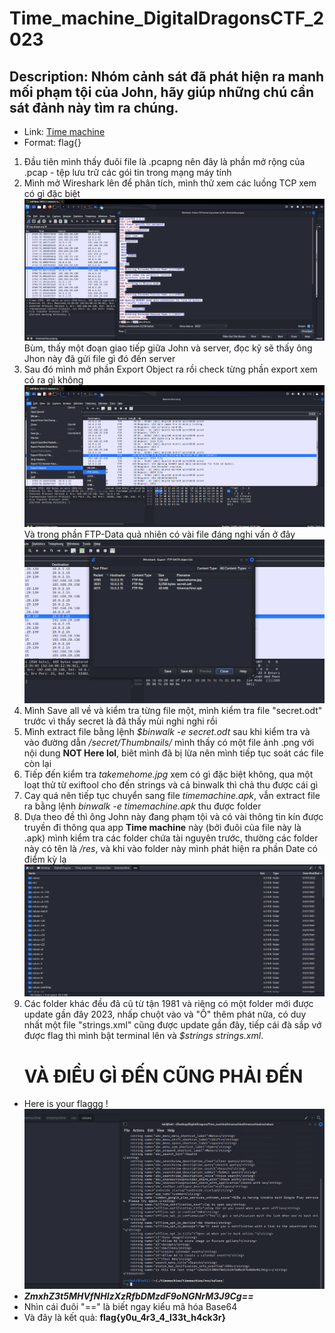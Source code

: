 # Time_machine_DigitalDragonsCTF_2023
## Description: Nhóm cảnh sát đã phát hiện ra manh mối phạm tội của John, hãy giúp những chú cần sát đảnh này tìm ra chúng.
- Link: [Time machine](https://drive.google.com/file/d/1rSRcWnyefr6dVf29kP0fctoV27Kw5Vit/view?usp=sharing)
- Format: flag{}

1. Đầu tiên mình thấy đuôi file là .pcapng nên đây là phần mở rộng của .pcap - tệp lưu trữ các gói tin trong mạng máy tính
2. Mình mở Wireshark lên để phân tích, mình thử xem các luồng TCP xem có gì đặc biệt ![](https://github.com/BuiDuyet/Time_machine_DigitalDragonsCTF_2023/blob/main/1.png?raw=true)
Bùm, thấy một đoạn giao tiếp giữa John và server, đọc kỹ sẽ thấy ông Jhon này đã gửi file gì đó đến server
3. Sau đó mình mở phần Export Object ra rồi check từng phần export xem có ra gì không ![](https://github.com/BuiDuyet/Time_machine_DigitalDragonsCTF_2023/blob/main/2.png?raw=true)
Và trong phần FTP-Data quả nhiên có vài file đáng nghi vấn ở đây ![](https://github.com/BuiDuyet/Time_machine_DigitalDragonsCTF_2023/blob/main/3.png?raw=true)
4. Mình Save all về và kiểm tra từng file một, mình kiểm tra file "secret.odt" trước vì thấy secret là đã thấy mùi nghi nghi rồi
5. Mình extract file bằng lệnh *$binwalk -e secret.odt* sau khi kiểm tra và vào đường dẫn */secret/Thumbnails/* mình thấy có một file ảnh .png với nội dung **NOT Here lol**, biêt mình đã bị lừa nên mình tiếp tục soát các file còn lại
6. Tiếp đến kiểm tra *takemehome.jpg* xem có gì đặc biệt không, qua một loạt thử từ exiftool cho đến strings và cả binwalk thì chả thu được cái gì
7. Cay quá nên tiếp tục chuyển sang file *timemachine.apk*, vẫn extract file ra bằng lệnh *binwalk -e timemachine.apk* thu được folder
8. Dựa theo đề thì ông John này đang phạm tội và có vài thông tin kín được truyền đi thông qua app **Time machine** này (bởi đuôi của file này là .apk) mình kiểm tra các folder chứa tài nguyên trước, thường các folder này có tên là */res*, và khi vào folder này mình phát hiện ra phần Date có điểm kỳ lạ ![](https://github.com/BuiDuyet/Time_machine_DigitalDragonsCTF_2023/blob/main/4.png?raw=true)
9. Các folder khác đều đã cũ từ tận 1981 và riêng có một folder mới được update gần đây 2023, nhấp chuột vào và "Ồ" thêm phát nữa, có duy nhất một file "strings.xml" cũng được update gần đây, tiếp cái đà sắp vớ được flag thì mình bật terminal lên và *$strings strings.xml*.
   # VÀ ĐIỀU GÌ ĐẾN CŨNG PHẢI ĐẾN
-    Here is your flaggg !
![](https://github.com/BuiDuyet/Time_machine_DigitalDragonsCTF_2023/blob/main/5.png?raw=true)
- ***ZmxhZ3t5MHVfNHIzXzRfbDMzdF9oNGNrM3J9Cg==***
-    Nhìn cái đuôi "==" là biết ngay kiểu mã hóa Base64
-    Và đây là kết quả: **flag{y0u_4r3_4_l33t_h4ck3r}**


